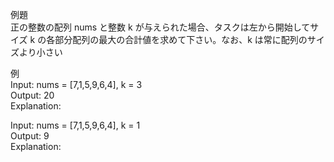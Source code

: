 例題  
正の整数の配列 nums と整数 k が与えられた場合、タスクは左から開始してサイズ k の各部分配列の最大の合計値を求めて下さい。なお、k は常に配列のサイズより小さい

例  
Input: nums = [7,1,5,9,6,4], k = 3  
Output: 20  
Explanation:

Input: nums = [7,1,5,9,6,4], k = 1  
Output: 9  
Explanation:
